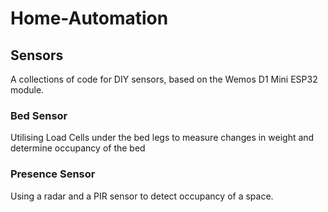 # Home-Automation

## Sensors
A collections of code for DIY sensors, based on the Wemos D1 Mini ESP32 module.

### Bed Sensor
Utilising Load Cells under the bed legs to measure changes in weight and determine occupancy of the bed

### Presence Sensor
Using a radar and a PIR sensor to detect occupancy of a space. 